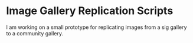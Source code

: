 # Image Gallery Replication Scripts 
I am working on a small prototype for replicating images from a sig gallery to a community gallery.
